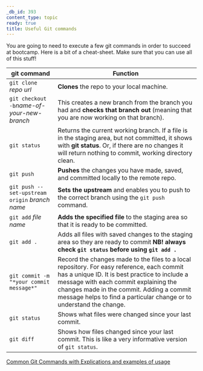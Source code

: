 ```yaml
---
_db_id: 393
content_type: topic
ready: true
title: Useful Git commands
---
```


You are going to need to execute a few git commands in order to succeed at bootcamp. Here is a bit of a cheat-sheet. Make sure that you can use all of this stuff!

| git command                                    | Function                                                                                                                                                                                                                                                                                              |
| ---------------------------------------------- | ----------------------------------------------------------------------------------------------------------------------------------------------------------------------------------------------------------------------------------------------------------------------------------------------------- |
| `git clone` _repo url_                         | **Clones** the repo to your local machine.                                                                                                                                                                                                                                                                 |
| `git checkout -b`_name-of-your-new-branch_     | This creates a new branch from the branch you had and **checks that branch out** (meaning that you are now working on that branch).                                                                                                                                                                                   |
| `git status`                                   | Returns the current working branch. If a file is in the staging area, but not committed, it shows with **git status**. Or, if there are no changes it will return nothing to commit, working directory clean.                                                                                               |
| `git push`                                     | **Pushes** the changes you have made, saved, and committed locally to the remote repo.                                                                                                                                                                                                                      |
| `git push --set-upstream origin` _branch name_ | **Sets the upstream** and enables you to push to the correct branch using the `git push` command.                                                                                                                                                                                                          |
| `git add` _file name_                          | **Adds the specified file** to the staging area so that it is ready to be committed.                                                                                                                                                                                                                      |
| `git add .`                                    | Adds all files with saved changes to the staging area so they are ready to commit **NB! always check `git status` before using `git add .`**                                                                                                                                                                        |
| `git commit -m "*your commit message*"`        | Record the changes made to the files to a local repository. For easy reference, each commit has a unique ID. It is best practice to include a message with each commit explaining the changes made in the commit. Adding a commit message helps to find a particular change or to understand the change. |
| `git status`                                   | Shows what files were changed since your last commit.                                                                                                                                                                                                                                                  |
| `git diff`                                     | Shows how files changed since your last commit. This is like a very informative version of `git status`.                                                                                                                                                                                               |

[Common Git Commands with Explications and examples of usage](http://guides.beanstalkapp.com/version-control/common-git-commands.html#local)